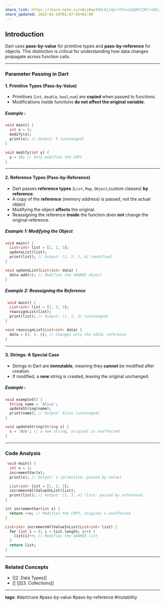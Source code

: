 ```yaml
---
share_link: https://share.note.sx/n8vj6myf#OLbJj4p+rKYnuSZpDKC29Ct+NZLIqCTUQMxmFhGfb+U
share_updated: 2025-03-29T01:47:56+02:00
---
```


## Introduction

Dart uses **pass-by-value** for primitive types and **pass-by-reference** for objects. This distinction is critical for understanding how data changes propagate across function calls.

---

### Parameter Passing in Dart
#### 1. Primitive Types (Pass-by-Value)
- Primitives (`int`, `double`, `bool`,`num`) are **copied** when passed to functions.
- Modifications inside functions **do not affect the original variable**. 
##### Example :

```dart
void main() {  
  int x = 5;  
  modify(x);  
  print(x); // Output: 5 (unchanged)  
}  

void modify(int y) {  
  y = 10; // Only modifies the COPY  
}  
```

---

#### 2. Reference Types (Pass-by-Reference)
- Dart passes **reference types** (`List`, `Map`, `Object`,custom classes) **by reference**.
- A copy of the **reference** (memory address) is passed, not the actual object.
- Modifying the object **affects** the original.
- Reassigning the reference **inside** the function does **not** change the original reference.

##### Example 1: Modifying the Object

```dart
void main() {  
  List<int> list = [1, 2, 3];  
  updateList(list);  
  print(list); // Output: [1, 2, 3, 4] (modified)  
}  

void updateList(List<int> data) {  
  data.add(4); // Modifies the SHARED object  
}  
```

##### Example 2: Reassigning the Reference

```dart
 void main() {  
  List<int> list = [1, 2, 3];  
  reassignList(list);  
  print(list); // Output: [1, 2, 3] (unchanged)  
}  

void reassignList(List<int> data) {  
  data = [4, 5, 6]; // Changes only the LOCAL reference  
}  
```

---

#### 3. Strings: A Special Case
- Strings in Dart are **immutable**, meaning they **cannot** be modified after creation.
- If modified, a **new** string is created, leaving the original unchanged.

##### Example :

```dart
void example3() {
  String name = 'Alice';
  updateString(name);
  print(name); // Output: Alice (unchanged)
}

void updateString(String s) {
  s = 'Bob'; // a new string, original is unaffected
}
```

---

### Code Analysis

```dart
 void main() {  
  int x = 1;  
  incrementVar(x);  
  print(x); // Output: 1 (primitive: passed by value)  

  List<int> list = [1, 2, 3];  
  incrementAllValueInList(list);  
  print(list); // Output: [2, 3, 4] (list: passed by reference)  
}  

int incrementVar(int x) {  
  return ++x; // Modifies the COPY, original x unaffected  
}  

List<int> incrementAllValueInList(List<int> list) {  
  for (int i = 0; i < list.length; i++) {  
    list[i]++; // Modifies the SHARED list  
  }  
  return list;  
}  
```

---
### Related Concepts

-  [[2. Data Types]]
- [[ ]][[3. Collections]]

---

**tags**: #dart/core #pass-by-value #pass-by-reference #mutability
